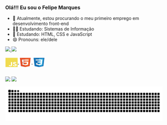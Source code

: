 ### Olá!!! Eu sou o Felipe Marques

- 🔭 Atualmente, estou procurando o meu primeiro emprego em desenvolvimento front-end
- 👨‍🎓 Estudando: Sistemas de Informação
- 🌱 Estudando: HTML, CSS e JavaScript
- 😄 Pronouns: ele/dele

<div>
  <a href="https://github.com/felipemarques001">
  <img height="180em" width"100em" src="https://github-readme-stats.vercel.app/api?username=felipemarques001&show_icons=true&theme=darcula&include_all_commits=true&count_private=true"/>
  <img height="180em" src="https://github-readme-stats.vercel.app/api/top-langs/?username=felipemarques001&layout=compact&langs_count=7&theme=darcula"/>
</div>
  
<div style="display: inline_block"><br>
  <img align="center" alt="Felipe_Js" height="30" width="40" src="https://raw.githubusercontent.com/devicons/devicon/master/icons/javascript/javascript-plain.svg">
  <img align="center" alt="Felipe_HTML" height="30" width="40" src="https://raw.githubusercontent.com/devicons/devicon/master/icons/html5/html5-original.svg">
  <img align="center" alt="Felipe_CSS" height="30" width="40" src="https://raw.githubusercontent.com/devicons/devicon/master/icons/css3/css3-original.svg">
</div>
  
##
  
<div>
  <a href="https://instagram.com/felipe_marques0102" target="_blank"><img src="https://img.shields.io/badge/-Instagram-%23E4405F?style=for-the-badge&logo=instagram&logoColor=white" target="_blank"></a>
  <a href = "mailto:felipemarquesgg@gmail.com"><img src="https://img.shields.io/badge/-Gmail-%23333?style=for-the-badge&logo=gmail&logoColor=white" target="_blank"></a>
</div>

  ![Snake animation](https://github.com/felipemarques001/felipemarques001/blob/output/github-contribution-grid-snake.svg)
